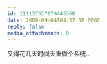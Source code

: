 ```yaml
---
id: 111137527879445368
date: 2008-09-04T04:37:08.000Z
reply: false
media_attachments: 0
---
```


又得花几天时间天重做个系统...

